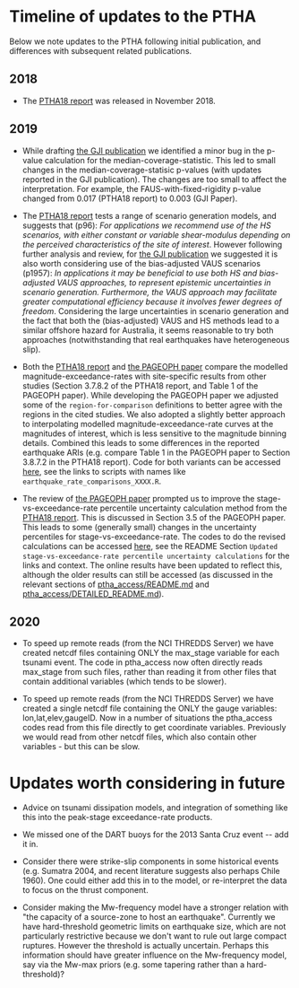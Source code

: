 # Timeline of updates to the PTHA 

Below we note updates to the PTHA following initial publication, and
differences with subsequent related publications.


## 2018

* The [PTHA18 report](http://dx.doi.org/10.11636/Record.2018.041) was released in November 2018. 

## 2019

* While drafting [the GJI publication](https://doi.org/10.1093/gji/ggz260) we identified a minor 
bug in the p-value calculation for the median-coverage-statistic. This led to
small changes in the median-coverage-statisic p-values (with updates reported
in the GJI publication). The changes are too small to affect the
interpretation. For example, the FAUS-with-fixed-rigidity p-value changed from
0.017 (PTHA18 report) to 0.003 (GJI Paper). 

* The [PTHA18 report](http://dx.doi.org/10.11636/Record.2018.041) tests a range
  of scenario generation models, and suggests that (p96): *For applications we
recommend use of the HS scenarios, with either constant or variable
shear-modulus depending on the perceived characteristics of the site of
interest*. However following further analysis and review, for [the GJI
publication](https://doi.org/10.1093/gji/ggz260) we suggested it is also worth
considering use of the bias-adjusted VAUS scenarios (p1957): 
*In applications it may be beneficial to use both HS and bias-adjusted VAUS
approaches, to represent epistemic uncertainties in scenario generation.
Furthermore, the VAUS approach may facilitate greater computational efficiency
because it involves fewer degrees of freedom*. Considering the large uncertainties
in scenario generation and the fact that both the (bias-adjusted) VAUS and HS
methods lead to a similar offshore hazard for Australia, it seems reasonable to
try both approaches (notwithstanding that real earthquakes have heterogeneous slip). 

* Both the [PTHA18 report](http://dx.doi.org/10.11636/Record.2018.041) and 
[the PAGEOPH paper](https://link.springer.com/article/10.1007/s00024-019-02299-w) 
compare the modelled magnitude-exceedance-rates with site-specific results from
other studies (Section 3.7.8.2 of the PTHA18 report, and Table 1 of the PAGEOPH
paper). While developing the PAGEOPH paper we adjusted some of the
`region-for-comparison` definitions to better agree with the regions in the
cited studies. We also adopted a slightly better approach to interpolating
modelled magnitude-exceedance-rate curves at the magnitudes of interest, which
is less sensitive to the magnitude binning details. Combined this leads to some
differences in the reported earthquake ARIs (e.g. compare Table 1 in the
PAGEOPH paper to Section 3.8.7.2 in the PTHA18 report). Code for both variants
can be accessed [here](../R/examples/austptha_template/EVENT_RATES/),
see the links to scripts with names like `earthquake_rate_comparisons_XXXX.R`.

* The review of [the PAGEOPH paper](https://link.springer.com/article/10.1007/s00024-019-02299-w)
prompted us to improve the stage-vs-exceedance-rate percentile uncertainty calculation method from the
[PTHA18 report](http://dx.doi.org/10.11636/Record.2018.041). This is discussed in Section 3.5 of the PAGEOPH paper. 
This leads to some (generally small) changes in the uncertainty percentiles for
stage-vs-exceedance-rate. The codes to do the revised calculations can be accessed
[here](../R/examples/austptha_template/EVENT_RATES/), see the README Section
`Updated stage-vs-exceedance-rate percentile uncertainty calculations` for the
links and context. The online results have been updated to reflect this,
although the older results can still be accessed (as discussed in the relevant
sections of [ptha_access/README.md](README.md) and
[ptha_access/DETAILED_README.md](DETAILED_README.md)).


## 2020

* To speed up remote reads (from the NCI THREDDS Server) we have created netcdf
files containing ONLY the max_stage variable for each tsunami event. The code in ptha_access
now often directly reads max_stage from such files, rather than reading it from 
other files that contain additional variables (which tends to be slower).

* To speed up remote reads (from the NCI THREDDS Server) we have created a single
netcdf file containing the ONLY the gauge variables: lon,lat,elev,gaugeID. Now in a
number of situations the ptha_access codes read from this file directly to get
coordinate variables. Previously we would read from other netcdf files, which also
contain other variables - but this can be slow. 


# Updates worth considering in future

* Advice on tsunami dissipation models, and integration of something like this into the peak-stage exceedance-rate products.

* We missed one of the DART buoys for the 2013 Santa Cruz event -- add it in.

* Consider there were strike-slip components in some historical events (e.g. Sumatra 2004, and recent literature suggests also perhaps Chile 1960). One could either add this in to the model, or re-interpret the data to focus on the thrust component.

* Consider making the Mw-frequency model have a stronger relation with "the capacity of a source-zone to host an earthquake". Currently we have hard-threshold geometric limits on earthquake size, which are not particularly restrictive because we don't want to rule out large compact ruptures. However the threshold is actually uncertain. Perhaps this information should have greater influence on the Mw-frequency model, say via the Mw-max priors (e.g. some tapering rather than a hard-threshold)?


